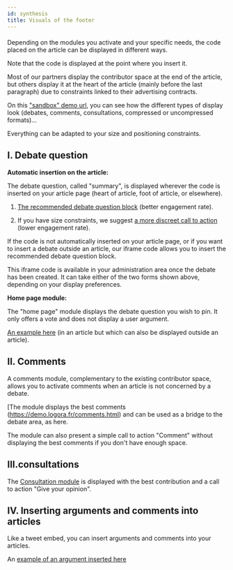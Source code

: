 ```yaml
---
id: synthesis
title: Visuals of the footer
---
```


#### 

Depending on the modules you activate and your specific needs, the code placed on the article can be displayed in different ways. 

Note that the code is displayed at the point where you insert it. 

Most of our partners display the contributor space at the end of the article, but others display it at the heart of the article (mainly before the last paragraph) due to constraints linked to their advertising contracts.

On this ["sandbox" demo url](https://demo.logora.fr/synthese.html), you can see how the different types of display look (debates, comments, consultations, compressed or uncompressed formats)... 

Everything can be adapted to your size and positioning constraints. 

## I. Debate question

**Automatic insertion on the article:**

The debate question, called "summary", is displayed wherever the code is inserted on your article page (heart of article, foot of article, or elsewhere).

1) [The recommended debate question block](https://demo.logora.fr/synthese.html) (better engagement rate).

2) If you have size constraints, we suggest [a more discreet call to action](https://demo.logora.fr/widget.html) (lower engagement rate).

If the code is not automatically inserted on your article page, or if you want to insert a debate outside an article, our iframe code allows you to insert the recommended debate question block. 

This iframe code is available in your administration area once the debate has been created. It can take either of the two forms shown above, depending on your display preferences. 

**Home page module:**

The "home page" module displays the debate question you wish to pin. It only offers a vote and does not display a user argument. 

[An example here](https://demo.logora.fr/group_embed.html) (in an article but which can also be displayed outside an article). 

## II. Comments

A comments module, complementary to the existing contributor space, allows you to activate comments when an article is not concerned by a debate.

[The module displays the best comments (https://demo.logora.fr/comments.html) and can be used as a bridge to the debate area, as here. 

The module can also present a simple call to action "Comment" without displaying the best comments if you don't have enough space. 

## III.consultations

The [Consultation module](https://demo.logora.fr/consultation_embed.html) is displayed with the best contribution and a call to action "Give your opinion". 

## IV. Inserting arguments and comments into articles

Like a tweet embed, you can insert arguments and comments into your articles. 

An [example of an argument inserted here](https://demo.logora.fr/argument_embed.html)
